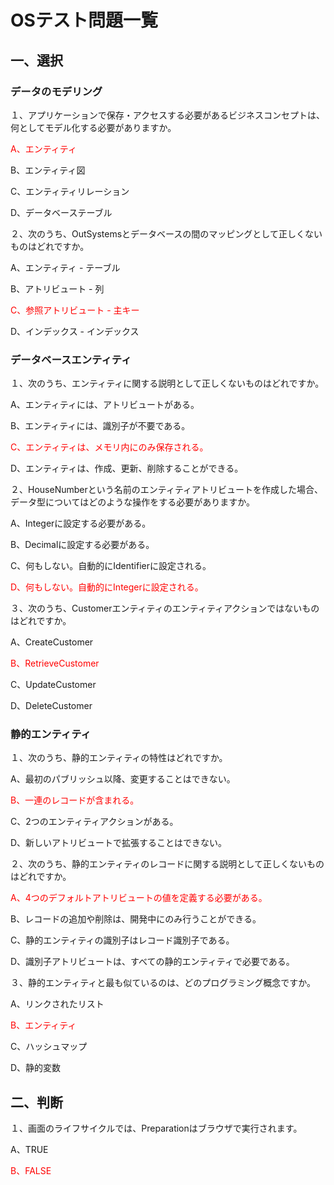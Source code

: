 # OSテスト問題一覧

## 一、選択

### データのモデリング

１、アプリケーションで保存・アクセスする必要があるビジネスコンセプトは、何としてモデル化する必要がありますか。

<font color="red">A、エンティティ</font>

B、エンティティ図

C、エンティティリレーション

D、データベーステーブル


２、次のうち、OutSystemsとデータベースの間のマッピングとして正しくないものはどれですか。

A、エンティティ - テーブル

B、アトリビュート - 列

<font color="red">C、参照アトリビュート - 主キー</font>

D、インデックス - インデックス



### データベースエンティティ


１、次のうち、エンティティに関する説明として正しくないものはどれですか。

A、エンティティには、アトリビュートがある。

B、エンティティには、識別子が不要である。

<font color="red">C、エンティティは、メモリ内にのみ保存される。</font>

D、エンティティは、作成、更新、削除することができる。

２、HouseNumberという名前のエンティティアトリビュートを作成した場合、データ型についてはどのような操作をする必要がありますか。

A、Integerに設定する必要がある。

B、Decimalに設定する必要がある。

C、何もしない。自動的にIdentifierに設定される。

<font color="red">D、何もしない。自動的にIntegerに設定される。</font>

３、次のうち、Customerエンティティのエンティティアクションではないものはどれですか。

A、CreateCustomer

<font color="red">B、RetrieveCustomer</font>

C、UpdateCustomer

D、DeleteCustomer



### 静的エンティティ


１、次のうち、静的エンティティの特性はどれですか。

A、最初のパブリッシュ以降、変更することはできない。

<font color="red">B、一連のレコードが含まれる。</font>

C、2つのエンティティアクションがある。

D、新しいアトリビュートで拡張することはできない。


２、次のうち、静的エンティティのレコードに関する説明として正しくないものはどれですか。

<font color="red">A、4つのデフォルトアトリビュートの値を定義する必要がある。</font>

B、レコードの追加や削除は、開発中にのみ行うことができる。

C、静的エンティティの識別子はレコード識別子である。

D、識別子アトリビュートは、すべての静的エンティティで必要である。




３、静的エンティティと最も似ているのは、どのプログラミング概念ですか。

A、リンクされたリスト

<font color="red">B、エンティティ</font>

C、ハッシュマップ

D、静的変数





## 二、判断


１、画面のライフサイクルでは、Preparationはブラウザで実行されます。

A、TRUE

<font color="red">B、FALSE</font>